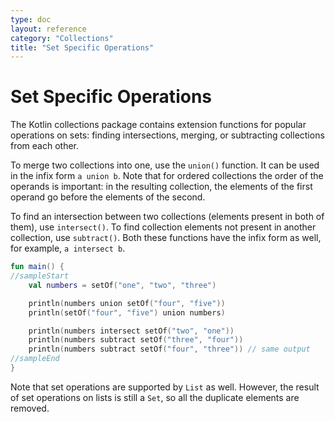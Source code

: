 ```yaml
---
type: doc
layout: reference
category: "Collections"
title: "Set Specific Operations"
---
```


# Set Specific Operations

The Kotlin collections package contains extension functions for popular operations on sets: finding intersections, merging, or subtracting collections from each other.

To merge two collections into one, use the `union()` function. It can be used in the infix form `a union b`.
Note that for ordered collections the order of the operands is important: in the resulting collection, the elements of the first operand go before the elements of the second.

To find an intersection between two collections (elements present in both of them), use `intersect()`.
To find collection elements not present in another collection, use `subtract()`. 
Both these functions have the infix form as well, for example, `a intersect b`.

<div class="sample" markdown="1" theme="idea" data-min-compiler-version="1.3">

```kotlin
fun main() {
//sampleStart
    val numbers = setOf("one", "two", "three")

    println(numbers union setOf("four", "five"))
    println(setOf("four", "five") union numbers)

    println(numbers intersect setOf("two", "one"))
    println(numbers subtract setOf("three", "four"))
    println(numbers subtract setOf("four", "three")) // same output
//sampleEnd
}
```
</div>

Note that set operations are supported by `List` as well.
However, the result of set operations on lists is still a `Set`, so all the duplicate elements are removed.
